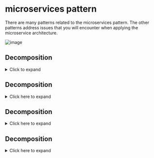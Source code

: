 # microservices pattern

There are many patterns related to the microservices pattern. The other patterns address issues that you will encounter when applying the microservice architecture.

![image](https://user-images.githubusercontent.com/51394570/139198557-6873c9f7-4f5a-4116-8a12-f5c4c754d536.png)

## Decomposition
<details>
  <summary>Click to expand</summary>
  
  ### Pattern: Decompose by business capability Context
  How to decompose an application into services?
  
  ### Forces
  The architecture must be stable
  * Services must be cohesive. A service should implement a small set of strongly related functions.
  * Services must conform to the Common Closure Principle - things that change together should be packaged together - to ensure that each change affect only one    service
  * Services must be loosely coupled - each service as an API that encapsulates its implementation. The implementation can be changed without affecting clients
  * A service should be testable
  * Each service be small enough to be developed by a “two pizza” team, i.e. a team of 6-10 people
  * Each team that owns one or more services must be autonomous. A team must be able to develop and deploy their services with minimal collaboration with other teams.

  ### Solution
  Define services corresponding to business capabilities. A business capability is a concept from business architecture modeling. It is something that a business     does in order to generate value. A business capability often corresponds to a business object, e.g.

  * Order Management is responsible for orders
  * Customer Management is responsible for customers
  * Business capabilities are often organized into a multi-level hierarchy. For example, an enterprise application might have top-level categories such as 

  Product/Service development, Product/Service delivery, Demand generation, etc.

  ### Examples
  The business capabilities of an online store include:
  * Product catalog management
  * Inventory management
  * Order management
  * Delivery management

The corresponding microservice architecture would have services corresponding to each of these capabilities. 
  
![image](https://user-images.githubusercontent.com/51394570/139199844-c6419314-5eeb-4b51-8341-dd800dc5a6f6.png) 
</details>

## Decomposition
<details>
  <summary>Click here to expand</summary>

  
</details>

## Decomposition
<details>
  <summary>Click here to expand</summary>

  
</details>

## Decomposition
<details>
  <summary>Click here to expand</summary>

  
</details>

